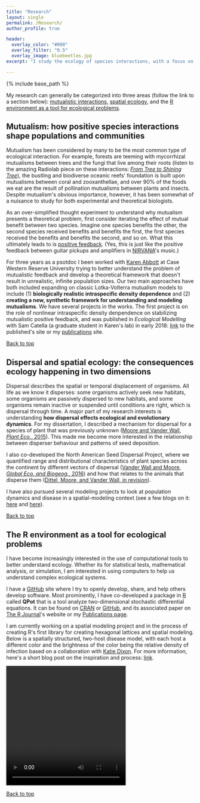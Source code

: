 ```yaml
---
title: "Research"
layout: single
permalink: /Research/
author_profile: true

header:
  overlay_color: "#000"
  overlay_filter: "0.5"
  overlay_image: bluebeetles.jpg
excerpt: "I study the ecology of species interactions, with a focus on both  positive species interactions and species interactions across space . . ."

---
```

<a name="top"></a>

{% include base_path %}

My research can generally be categorized into three areas (follow the link to a section below)&#58; [mutualistic interactions](#mutualism), [spatial ecology](#space), and the [R environment as a tool for ecological problems](#REnv).

<a name="mutualism"></a>

## Mutualism&#58; how positive species interactions shape populations and communities
Mutualism has been considered by many to be the most common type of ecological interaction.  For example, forests are teeming with mycorrhizal mutualisms between trees and the fungi that live among their roots (listen to the amazing Radiolab piece on these interactions&#58; [*From Tree to Shining Tree*](http://www.radiolab.org/story/from-tree-to-shining-tree/)), the bustling and biodiverse oceanic reefs' foundation is built upon mutualisms between coral and zooxanthellae, and over 90% of the foods we eat are the result of pollination mutualisms between plants and insects.  Despite mutualism's obvious importance, however, it has been somewhat of a nuisance to study for both experimental and theoretical biologists.

As an over-simplified thought experiment to understand why mutualism presents a theoretical problem, first consider iterating the effect of mutual benefit between two species.  Imagine one species benefits the other, the second species received benefits and benefits the first, the first species received the benefits and benefits the second, and so on.  What this ultimately leads to is [positive feedback](https://en.wikipedia.org/wiki/Positive_feedback).  (Yes, this is just like the positive feedback between guitar pickups and amplifiers in [NIRVANA](https://youtu.be/i0g8toTz-ek?t=14)'s music.)

For three years as a psotdoc I been worked with [Karen Abbott](http://case.edu/artsci/biol/abbottlab/Home.html) at Case Western Reserve University trying to better understand the problem of mutualistic feedback and develop a theoretical framework that doesn't result in unrealistic, infinite population sizes.  Our two main approaches have both included expanding on classic Lotka-Volterra mutualism models to include (1) **biologically realistic intraspecific density dependence** and (2) **creating a new, synthetic framework for understanding and modeling mutualisms**.  We have several projects in the works. The first project is on the role of nonlinear intraspecific density denpendence on stabilizing mutualistic positive feedback, and was published in *Ecological Modelling* with Sam Catella (a graduate student in Karen's lab) in early 2018: [link](https://www.sciencedirect.com/science/article/pii/S0304380017304775) to the published's site or my [publications](/Publications/) site.

[Back to top](#top)

<a name="space"></a>

## Dispersal and spatial ecology&#58; the consequences ecology happening in two dimensions
Dispersal describes the spatial or temporal displacement of organisms.  All life as we know it disperses: some organisms actively seek new habitats, some organisms are passively dispersed to new habitats, and some organisms remain inactive or suspended until conditions are right, which is dispersal through time.  A major part of my research interests is understanding **how dispersal effects ecological and evolutionary dynamics**.  For my dissertation, I described a mechanism for dispersal for a species of plant that was previously unknown ([Moore and Vander Wall, *Plant Eco.*, 2015](/Publications)).  This made me become more interested in the relationship between disperser behaviour and patterns of seed deposition.

I also co-developed the North American Seed Dispersal Project, where we quantified range and distributional characteristics of plant species across the continent by different vectors of dispersal ([Vander Wall and Moore, <i>Global Eco. and Biogeog.</i>, 2016](/Publications)) and how that relates to the animals that disperse them ([Dittel, Moore, and Vander Wall, in revision](/Publications)).

I have also pursued several modeling projects to look at population dynamics and disease in a spatial-modeling context (see a few blogs on it: [here](/Hexagons) and [here](/DynamicHexagonsInR)).

[Back to top](#top)

<a name="REnv"></a>

## The R environment as a tool for ecological problems
I have become increasingly interested in the use of computational tools to better understand ecology.  Whether its for statistical tests, mathematical analysis, or simulation, I am interested in using computers to help us understand complex ecological systems.

I have a [GitHub](https://github.com/dispersing) site where I try to openly develop, share, and help others develop software.  Most prominently, I have co-developed a package in [R](https://www.r-project.org) called **QPot** that is a tool analyze two-dimensional stochastic differential equations.  It can be found on [CRAN](https://cran.r-project.org/web/packages/QPot/index.html) or [GitHub](https://github.com/bmarkslash7/QPot), and its associated paper on [The R Journal](https://journal.r-project.org/archive/2016/RJ-2016-031/index.html)'s website or my [Publications page](/Publications).

I am currently working on a spatial modeling project and in the process of creating R's first library for creating hexagonal lattices and spatial modeling.  Below is a spatially structured, two-host disease model, with each host a different color and the brightness of the color being the relative density of infection based on a collaboration with [Katie Dixon](http://katherinedixon.weebly.com/). For more information, here's a short blog post on the inspiration and process: [link](/Hexagons).

<video width="320" height="320" controls>
    <source src="/images/hex_r5.mp4" type="video/mp4">
</video>

[Back to top](#top)
